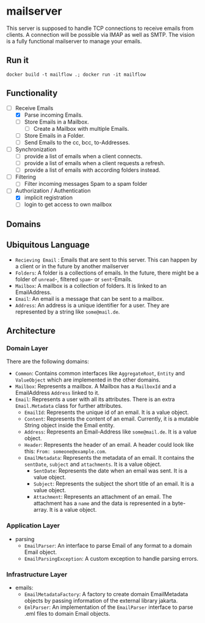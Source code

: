 # mailserver

This server is supposed to handle TCP connections to receive emails from clients. A connection will be possible via IMAP as well as SMTP.
The vision is a fully functional mailserver to manage your emails.

## Run it

`docker build -t mailflow .; docker run -it mailflow`

## Functionality

- [ ] Receive Emails
  - [x] Parse incoming Emails.
  - [ ] Store Emails in a Mailbox.
    - [ ] Create a Mailbox with multiple Emails.
  - [ ] Store Emails in a Folder.
  - [ ] Send Emails to the cc, bcc, to-Addresses.
- [ ] Synchronization
  - [ ] provide a list of emails when a client connects.
  - [ ] provide a list of emails when a client requests a refresh.
  - [ ] provide a list of emails with according folders instead.
- [ ] Filtering
  - [ ] Filter incoming messages Spam to a spam folder
- [ ] Authorization / Authentication
  - [x] implicit registration
  - [ ] login to get access to own mailbox

## Domains

## Ubiquitous Language

- `Recieving Email` : Emails that are sent to this server. This can happen by a client or in the future by another mailserver
- `Folders`: A folder is a collections of emails. In the future, there might be a folder of `unread`-, filtered `spam`- or `sent`-Emails.
- `Mailbox`: A mailbox is a collection of folders. It is linked to an EmailAddress.
- `Email`: An email is a message that can be sent to a mailbox.
- `Address`: An address is a unique identifier for a user. They are represented by a string like `some@mail.de`.

## Architecture

### Domain Layer

There are the following domains:

- `Common`: Contains common interfaces like `AggregateRoot`, `Entity` and `ValueObject` which are implemented in the other domains.
- `Mailbox`: Represents a mailbox. A Mailbox has a `MailboxId` and a EmailAddress `Address` linked to it.
- `Email`: Represents a user with all its attributes. There is an extra `Email.Metadata` class for further attributes.
  - `EmailId`: Represents the unique id of an email. It is a value object.
  - `Content`: Represents the content of an email. Currently, it is a mutable String object inside the Email entity.
  - `Address`: Represents an Email-Address like `some@mail.de`. It is a value object.
  - `Header`: Represents the header of an email. A header could look like this: `From: someone@example.com`.
  - `EmailMetadata`: Represents the metadata of an email. It contains the `sentDate`, `subject` and `attachments`. It is a value object.
    - `SentDate`: Represents the date when an email was sent. It is a value object.
    - `Subject`: Represents the subject the short title of an email. It is a value object.
    - `Attachment`: Represents an attachment of an email. The attachment has a `name` and the data is represented in a byte-array. It is a value object.

### Application Layer

- parsing
  - `EmailParser`: An interface to parse Email of any format to a domain Email object.
  - `EmailParsingException`: A custom exception to handle parsing errors.

### Infrastructure Layer

- emails:
  - `EmailMetadataFactory`: A factory to create domain EmailMetadata objects by passing information of the external library jakarta.
  - `EmlParser`: An implementation of the `EmailParser` interface to parse .eml files to domain Email objects.
